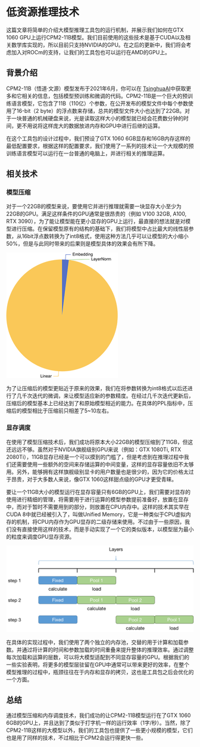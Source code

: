 # 低资源推理技术

这篇文章将简单的介绍大模型推理工具包的运行机制，并展示我们如何在GTX 1060 GPU上运行CPM2-11B模型。我们目前使用的这些技术是基于CUDA以及相关数学库实现的，所以目前只支持NVIDIA的GPU。在之后的更新中，我们将会考虑加入对ROCm的支持，让我们的工具包也可以运行在AMD的GPU上。

## 背景介绍

CPM2-11B（悟道·文源）模型发布于2021年6月，你可以在 [TsinghuaAI](https://github.com/TsinghuaAI/)中获取更多和它相关的信息，包括模型预训练和微调的代码。CPM2-11B是一个巨大的预训练语言模型，它包含了11B（110亿）个参数，在公开发布的模型文件中每个参数使用了16-bit（2 byte）的浮点数来存储，总共的模型文件大小也达到了22GB。对于一块普通的机械硬盘来说，光是读取这样大小的模型就已经会花费数分钟的时间，更不用说将这样庞大的数据放进内存和GPU中进行后继的运算。

在这个工具包的设计过程中，我们预设了GTX 1060 6GB显存和16GB内存这样的最低配置要求，根据这样的配置要求，我们使用了一系列的技术让一个大规模的预训练语言模型可以运行在一台普通的电脑上，并进行相关的推理运算。

## 相关技术

### 模型压缩

对于一个22GB的模型来说，要使用它并进行推理就需要一块显存大小至少为22GB的GPU。满足这样条件的GPU通常是很昂贵的（例如 V100 32GB, A100, RTX 3090），为了能让模型能在更小显存的GPU上运行，最直接的想法就是对模型进行压缩。在保留模型原有的结构的基础下，我们将模型中占比最大的线性层参数，从16bit浮点数转换为了int8格式，使用这种方法几乎可以让模型的大小缩小50%，但是与此同时带来的后果则是模型具体的效果会有所下降。

![CPM2-11B 参数占比](./parameter_size.png)

为了让压缩后的模型更贴近于原来的效果，我们在将参数转换为int8格式以后还进行了几千次迭代的微调，来让模型适应新的参数精度。在经过几千次迭代更新后，压缩后的模型基本上已经达到了和原始模型相近的能力。在具体的PPL指标中，压缩后的模型相比于压缩前只相差了5~10左右。

### 显存调度

在使用了模型压缩技术后，我们成功将原本大小22GB的模型压缩到了11GB，但这还远远不够。虽然对于NVIDIA旗舰级别GPU来说（例如：GTX 1080Ti, RTX 2080Ti），11GB显存已经是一个可以摸到的门槛了，但是考虑到在推理过程中我们还需要使用一些额外的空间来存储运算的中间变量，这样的显存容量依旧不太够用。另外，能够拥有这样旗舰级别显卡的用户数量也是很少的，因为它的价格太过于昂贵，对于大多数人来说，像GTX 1060这样甜点级的GPU才更受青睐。

要让一个11GB大小的模型运行在显存容量只有6GB的GPU上，我们需要对显存的使用进行精细的管理，将需要用于进行运算的模型参数提前准备好，放置在显存中，而对于暂时不需要用到的部分，则放置在CPU内存中。这样的技术其实早在CUDA 8中就已经被引入了，叫做Unified Memory，它是一种类似于CPU虚拟内存的机制，将CPU内存作为GPU显存的二级存储来使用。不过由于一些原因，我们没有直接使用这样的技术，而是手动实现了一个它的类似版本，以模型层为最小的粒度来调度GPU显存资源。

![bminf 显存调度](./memory_scheduler.png)

在具体的实现过程中，我们使用了两个独立的内存池，交替的用于计算和加载参数。并通过将计算的时间和参数加载的时间重叠来提升整体的推理效率。通过调整每次加载和运算的层数，可以将大模型适配到不同显存容量的GPU。根据我们的一些实验表明，将更多的模型层驻留在GPU中通常可以带来更好的效率，在整个模型推理的过程中，瓶颈往往在于内存和显存的拷贝，这也是工具包之后会优化的一个方面。

## 总结

通过模型压缩和内存调度技术，我们成功的让CPM2-11B模型运行在了GTX 1060 6GB的GPU上，并且达到了类似于打字机一样的运行效率（1字/秒）。当然，除了CPM2-11B这样的大模型以外，我们的工具包也提供了一些更小规模的模型，它们也是用了同样的技术，不过相比于CPM2会运行得更快一些。